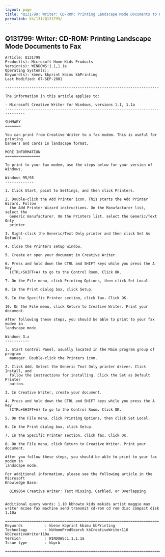 ```yaml
---
layout: page
title: "Q131799: Writer: CD-ROM: Printing Landscape Mode Documents to Fax"
permalink: kb/131/Q131799/
---
```


## Q131799: Writer: CD-ROM: Printing Landscape Mode Documents to Fax

	Article: Q131799
	Product(s): Microsoft Home Kids Products
	Version(s): WINDOWS:1.1,1.1a
	Operating System(s): 
	Keyword(s): kbenv kbprint kbimu kbPrinting
	Last Modified: 07-SEP-2001
	
	-------------------------------------------------------------------------------
	The information in this article applies to:
	
	- Microsoft Creative Writer for Windows, versions 1.1, 1.1a 
	-------------------------------------------------------------------------------
	
	SUMMARY
	=======
	
	You can print from Creative Writer to a fax modem. This is useful for printing
	banners and cards in landscape format.
	
	MORE INFORMATION
	================
	
	To print to your fax modem, use the steps below for your version of Windows.
	
	Windows 95/98
	-------------
	
	1. Click Start, point to Settings, and then click Printers.
	
	2. Double-click the Add Printer icon. This starts the Add Printer Wizard. Follow
	  the Add Printer Wizard instructions. On the Manufacturer list, select the
	  Generic manufacturer. On the Printers list, select the Generic/Text Only
	  printer.
	
	3. Right-click the Generic/Text Only printer and then click Set As Default.
	
	4. Close the Printers setup window.
	
	5. Create or open your document in Creative Writer.
	
	6. Press and hold down the CTRL and SHIFT keys while you press the A key
	  (CTRL+SHIFT+A) to go to the Control Room. Click OK.
	
	7. On the File menu, click Printing Options, then click Set Local.
	
	8. In the Print dialog box, click Setup.
	
	9. In the Specific Printer section, click fax. Click OK.
	
	10. On the File menu, click Return to Creative Writer. Print your document.
	
	After following these steps, you should be able to print to your fax modem in
	landscape mode.
	
	Windows 3.x
	-----------
	
	1. Start Control Panel, usually located in the Main program group of program
	  manager. Double-click the Printers icon.
	
	2. Click Add. Select the Generic Text Only printer driver. Click Install, and
	  follow the instructions for installing. Click the Set as Default Printer
	  button.
	
	3. In Creative Writer, create your document.
	
	4. Press and hold down the CTRL and SHIFT keys while you press the A key
	  (CTRL+SHIFT+A) to go to the Control Room. Click OK.
	
	5. On the File menu, click Printing Options, then click Set Local.
	
	6. In the Print dialog box, click Setup.
	
	7. In the Specific Printer section, click fax. Click OK.
	
	8. On the File menu, click Return to Creative Writer. Print your document.
	
	After you follow these steps, you should be able to print to your fax modem in
	landscape mode.
	
	For additional information, please see the following article in the Microsoft
	Knowledge Base:
	
	  Q109864 Creative Writer: Text Missing, Garbled, or Overlapping
	
	
	Additional query words: 1.10 kbhowto kids mskids artist maggie max writer mczee fax machine send transmit cd-rom cd rom disc compact disk 1.10a
	
	======================================================================
	Keywords          : kbenv kbprint kbimu kbPrinting 
	Technology        : kbHomeProdSearch kbCreativeWriter110 kbCreativeWriter110a
	Version           : WINDOWS:1.1,1.1a
	Issue type        : kbprb
	
	=============================================================================
	
